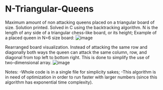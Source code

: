 # N-Triangular-Queens
Maximum amount of non attacking queens placed on a triangular board of size. Solution printed. Solved in C using the backtracking algorithm.
N is the length of any side of a triangular chess-like board, or its height;
Example of a placed queen in N=6 size board: ![image](https://user-images.githubusercontent.com/118682717/227608857-0171ba98-ca8a-4773-accb-2a13f5e8fa81.png)

Rearranged board visualization. Instead of attacking the same row and diagonally both ways the queen can attack the same column, row, and diagonal from top left to bottom right. This is done to simplify the use of two-dimensional array. ![image](https://user-images.githubusercontent.com/118682717/227611920-7358fcda-47c8-488f-a4e1-fc74642ecb14.png)

Notes:
-Whole code is in a single file for simplicity sakes;
-This algorithm is in need of optimization in order to run faster with larger numbers (since this algorithm has exponential time complexity).
